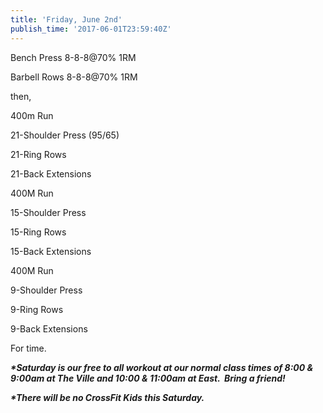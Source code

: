 ```yaml
---
title: 'Friday, June 2nd'
publish_time: '2017-06-01T23:59:40Z'
---
```


Bench Press 8-8-8\@70% 1RM

Barbell Rows 8-8-8\@70% 1RM

then,

400m Run

21-Shoulder Press (95/65)

21-Ring Rows

21-Back Extensions

400M Run

15-Shoulder Press

15-Ring Rows

15-Back Extensions

400M Run

9-Shoulder Press

9-Ring Rows

9-Back Extensions

For time.

***\*Saturday is our free to all workout at our normal class times of
8:00 & 9:00am at The Ville and 10:00 & 11:00am at East.  Bring a
friend!***

***\*There will be no CrossFit Kids this Saturday.***
